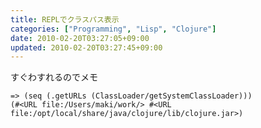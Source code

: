```yaml
---
title: REPLでクラスパス表示
categories: ["Programming", "Lisp", "Clojure"]
date: 2010-02-20T03:27:05+09:00
updated: 2010-02-20T03:27:45+09:00
---
```


<p>すぐわすれるのでメモ</p>

    => (seq (.getURLs (ClassLoader/getSystemClassLoader)))
    (#<URL file:/Users/maki/work/> #<URL file:/opt/local/share/java/clojure/lib/clojure.jar>)


